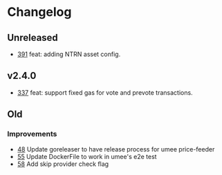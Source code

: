 <!-- markdownlint-disable MD013 MD024 -->
<!-- markdown-link-check-disable -->

<!--
Changelog Guiding Principles:

Changelogs are for humans, not machines.
There should be an entry for every single version.
The same types of changes should be grouped.
Versions and sections should be linkable.
The latest version comes first.
The release date of each version is displayed.
Mention whether you follow Semantic Versioning.

Usage:

Change log entries are to be added to the Unreleased section under the
appropriate stanza (see below). Each entry should ideally include a tag and
the Github PR referenced in the following format:

* (<tag>) [#<PR-number>](https://github.com/ojo-network/price-feeder/pull/<PR-number>) <changelog entry>

Types of changes (Stanzas):

Features: for new features.
Improvements: for changes in existing functionality.
Deprecated: for soon-to-be removed features.
Bug Fixes: for any bug fixes.
Client Breaking: for breaking Protobuf, CLI, gRPC and REST routes used by clients.
API Breaking: for breaking exported Go APIs used by developers.
State Machine Breaking: for any changes that result in a divergent application state.

To release a new version, ensure an appropriate release branch exists. Add a
release version and date to the existing Unreleased section which takes the form
of:

## [<version>](https://github.com/ojo-network/price-feeder/releases/tag/<version>) - YYYY-MM-DD

Once the version is tagged and released, a PR should be made against the main
branch to incorporate the new changelog updates.

Ref: https://keepachangelog.com/en/1.0.0/
-->
# Changelog

## Unreleased

- [391](https://github.com/ojo-network/price-feeder/pull/391) feat: adding NTRN asset config.

## v2.4.0

- [337](https://github.com/ojo-network/price-feeder/pull/337) feat: support fixed gas for vote and prevote transactions.

## Old

### Improvements

- [48](https://github.com/ojo-network/price-feeder/pull/48) Update goreleaser to have release process for umee price-feeder
- [55](https://github.com/ojo-network/price-feeder/pull/55) Update DockerFile to work in umee's e2e test
- [58](https://github.com/ojo-network/price-feeder/pull/59) Add skip provider check flag

